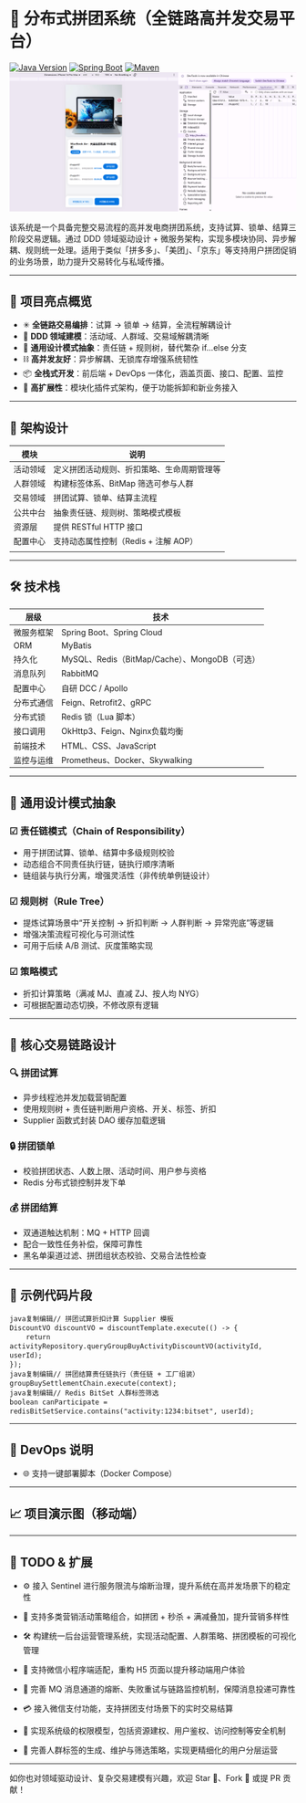 # 🎯 分布式拼团系统（全链路高并发交易平台）

[![Java Version](https://img.shields.io/badge/Java-1.8+-blue.svg)](https://www.oracle.com/java/technologies/javase/javase8-archive-downloads.html)
[![Spring Boot](https://img.shields.io/badge/Spring%20Boot-2.7.x-green.svg)](https://spring.io/projects/spring-boot)
[![Maven](https://img.shields.io/badge/Maven-3.8+-orange.svg)](https://maven.apache.org/)
![show1.png](assist/show1.png)

该系统是一个具备完整交易流程的高并发电商拼团系统，支持试算、锁单、结算三阶段交易逻辑。通过 DDD 领域驱动设计 + 微服务架构，实现多模块协同、异步解耦、规则统一处理。适用于类似「拼多多」、「美团」、「京东」等支持用户拼团促销的业务场景，助力提升交易转化与私域传播。

------
## 🚀 项目亮点概览

- ✳ **全链路交易编排**：试算 → 锁单 → 结算，全流程解耦设计
- 🧠 **DDD 领域建模**：活动域、人群域、交易域解耦清晰
- 🧩 **通用设计模式抽象**：责任链 + 规则树，替代繁杂 if...else 分支
- ⛓ **高并发友好**：异步解耦、无锁库存增强系统韧性
- 📦 **全栈式开发**：前后端 + DevOps 一体化，涵盖页面、接口、配置、监控
- 🧱 **高扩展性**：模块化插件式架构，便于功能拆卸和新业务接入

------

## 🧱 架构设计

| 模块     | 说明                                       |
| -------- | ------------------------------------------ |
| 活动领域 | 定义拼团活动规则、折扣策略、生命周期管理等 |
| 人群领域 | 构建标签体系、BitMap 筛选可参与人群        |
| 交易领域 | 拼团试算、锁单、结算主流程                 |
| 公共中台 | 抽象责任链、规则树、策略模式模板           |
| 资源层   | 提供 RESTful HTTP 接口                     |
| 配置中心 | 支持动态属性控制（Redis + 注解 AOP）       |
|          |                                            |



------

## 🛠 技术栈

| 层级       | 技术                                          |
| ---------- | --------------------------------------------- |
| 微服务框架 | Spring Boot、Spring Cloud                     |
| ORM        | MyBatis                                       |
| 持久化     | MySQL、Redis（BitMap/Cache）、MongoDB（可选） |
| 消息队列   | RabbitMQ                                      |
| 配置中心   | 自研 DCC / Apollo                             |
| 分布式通信 | Feign、Retrofit2、gRPC                        |
| 分布式锁   | Redis 锁（Lua 脚本）                          |
| 接口调用   | OkHttp3、Feign、Nginx负载均衡                 |
| 前端技术   | HTML、CSS、JavaScript                         |
| 监控与运维 | Prometheus、Docker、Skywalking                |



------

## 🧩 通用设计模式抽象

### ☑ 责任链模式（Chain of Responsibility）

- 用于拼团试算、锁单、结算中多级规则校验
- 动态组合不同责任执行链，链执行顺序清晰
- 链组装与执行分离，增强灵活性（非传统单例链设计）

### ☑ 规则树（Rule Tree）

- 提炼试算场景中“开关控制 → 折扣判断 → 人群判断 → 异常兜底”等逻辑
- 增强决策流程可视化与可测试性
- 可用于后续 A/B 测试、灰度策略实现

### ☑ 策略模式

- 折扣计算策略（满减 MJ、直减 ZJ、按人均 NYG）
- 可根据配置动态切换，不修改原有逻辑

------

## 🔁 核心交易链路设计

### 🔍 拼团试算

- 异步线程池并发加载营销配置
- 使用规则树 + 责任链判断用户资格、开关、标签、折扣
- Supplier 函数式封装 DAO 缓存加载逻辑

### 🔒 拼团锁单

- 校验拼团状态、人数上限、活动时间、用户参与资格
- Redis 分布式锁控制并发下单

### 💰 拼团结算

- 双通道触达机制：MQ + HTTP 回调
- 配合一致性任务补偿，保障可靠性
- 黑名单渠道过滤、拼团组状态校验、交易合法性检查

------

## 🧪 示例代码片段

```
java复制编辑// 拼团试算折扣计算 Supplier 模板
DiscountVO discountVO = discountTemplate.execute(() -> {
    return activityRepository.queryGroupBuyActivityDiscountVO(activityId, userId);
});
java复制编辑// 拼团结算责任链执行（责任链 + 工厂组装）
groupBuySettlementChain.execute(context);
java复制编辑// Redis BitSet 人群标签筛选
boolean canParticipate = redisBitSetService.contains("activity:1234:bitset", userId);
```

------

## 🧰 DevOps 说明

- 🌐 支持一键部署脚本（Docker Compose）



------

## 📈 项目演示图（移动端）





------

## 📌 TODO & 扩展

- ⚙️ 接入 Sentinel 进行服务限流与熔断治理，提升系统在高并发场景下的稳定性

- 🎯 支持多类营销活动策略组合，如拼团 + 秒杀 + 满减叠加，提升营销多样性

- 🛠 构建统一后台运营管理系统，实现活动配置、人群策略、拼团模板的可视化管理

- 📱 支持微信小程序端适配，重构 H5 页面以提升移动端用户体验

- 🔄 完善 MQ 消息通道的熔断、失败重试与链路监控机制，保障消息投递可靠性

- 💳 接入微信支付功能，支持拼团支付场景下的实时交易结算

- 🔐 实现系统级的权限模型，包括资源建权、用户鉴权、访问控制等安全机制

- 🧬 完善人群标签的生成、维护与筛选策略，实现更精细化的用户分层运营



------

如你也对领域驱动设计、复杂交易建模有兴趣，欢迎 Star 🌟、Fork 🍴 或提 PR 贡献！

